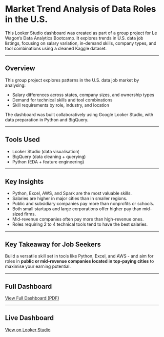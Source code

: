 # Market Trend Analysis of Data Roles in the U.S.

This Looker Studio dashboard was created as part of a group project for Le Wagon’s Data Analytics Bootcamp. It explores trends in U.S. data job listings, focusing on salary variation, in-demand skills, company types, and tool combinations using a cleaned Kaggle dataset.

---

## Overview

This group project explores patterns in the U.S. data job market by analysing:
- Salary differences across states, company sizes, and ownership types
- Demand for technical skills and tool combinations
- Skill requirements by role, industry, and location

The dashboard was built collaboratively using Google Looker Studio, with data preparation in Python and BigQuery.

---

## Tools Used
- Looker Studio (data visualisation)
- BigQuery (data cleaning + querying)
- Python (EDA + feature engineering)

---

## Key Insights

- Python, Excel, AWS, and Spark are the most valuable skills.
- Salaries are higher in major cities than in smaller regions.
- Public and subsidiary companies pay more than nonprofits or schools.
- Both small startups and large corporations offer higher pay than mid-sized firms.
- Mid-revenue companies often pay more than high-revenue ones.
- Roles requiring 2 to 4 technical tools tend to have the best salaries.

---

## Key Takeaway for Job Seekers

Build a versatile skill set in tools like Python, Excel, and AWS - and aim for roles in **public or mid-revenue companies located in top-paying cities** to maximise your earning potential.

---

## Full Dashboard
[View Full Dashboard (PDF)](assets/us-data-jobs-dashboard.pdf)

---

## Live Dashboard  
[View on Looker Studio](https://lookerstudio.google.com/reporting/c5385595-03d7-4e08-adc4-a2f5c628ace9)
